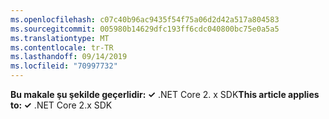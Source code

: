 ```yaml
---
ms.openlocfilehash: c07c40b96ac9435f54f75a06d2d42a517a804583
ms.sourcegitcommit: 005980b14629dfc193ff6cdc040800bc75e0a5a5
ms.translationtype: MT
ms.contentlocale: tr-TR
ms.lasthandoff: 09/14/2019
ms.locfileid: "70997732"
---
```

<span data-ttu-id="ead1a-101">**Bu makale şu şekilde geçerlidir: ✓** .NET Core 2. x SDK</span><span class="sxs-lookup"><span data-stu-id="ead1a-101">**This article applies to: ✓** .NET Core 2.x SDK</span></span>
